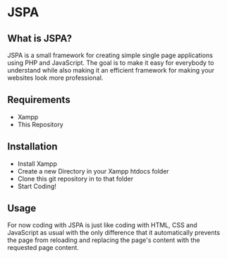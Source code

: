 # JSPA

## What is JSPA?
JSPA is a small framework for creating simple single page applications using PHP and JavaScript. The goal is to make it easy for everybody to understand while also making it an efficient framework for making your websites look more professional.

## Requirements
- Xampp
- This Repository

## Installation
- Install Xampp
- Create a new Directory in your Xampp htdocs folder
- Clone this git repository in to that folder
- Start Coding!

## Usage
For now coding with JSPA is just like coding with HTML, CSS and JavaScript as usual with the only difference that it automatically prevents the page from reloading and replacing the page's content with the requested page content.